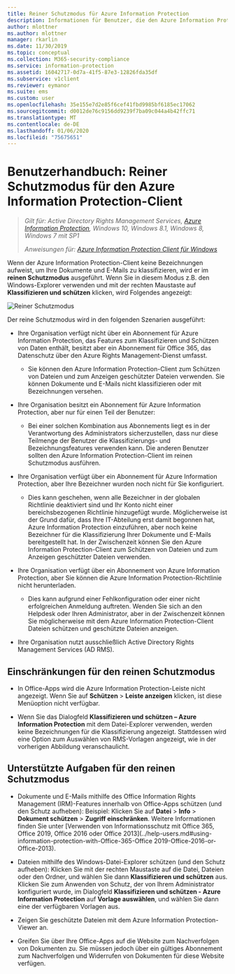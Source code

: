```yaml
---
title: Reiner Schutzmodus für Azure Information Protection
description: Informationen für Benutzer, die den Azure Information Protection-Client im reinen Schutzmodus ausführen.
author: mlottner
ms.author: mlottner
manager: rkarlin
ms.date: 11/30/2019
ms.topic: conceptual
ms.collection: M365-security-compliance
ms.service: information-protection
ms.assetid: 16042717-0d7a-41f5-87e3-12826fda35df
ms.subservice: v1client
ms.reviewer: eymanor
ms.suite: ems
ms.custom: user
ms.openlocfilehash: 35e155e7d2e85f6cef41fbd9985bf6185ec17062
ms.sourcegitcommit: d0012de76c9156dd9239f7ba09c044a4b42ffc71
ms.translationtype: MT
ms.contentlocale: de-DE
ms.lasthandoff: 01/06/2020
ms.locfileid: "75675651"
---
```

# <a name="user-guide-protection-only-mode-for-the-azure-information-protection-client"></a>Benutzerhandbuch: Reiner Schutzmodus für den Azure Information Protection-Client

>*Gilt für: Active Directory Rights Management Services, [Azure Information Protection](https://azure.microsoft.com/pricing/details/information-protection), Windows 10, Windows 8.1, Windows 8, Windows 7 mit SP1*
>
> *Anweisungen für: [Azure Information Protection Client für Windows](../faqs.md#whats-the-difference-between-the-azure-information-protection-client-and-the-azure-information-protection-unified-labeling-client)*

Wenn der Azure Information Protection-Client keine Bezeichnungen aufweist, um Ihre Dokumente und E-Mails zu klassifizieren, wird er im **reinen Schutzmodus** ausgeführt. Wenn Sie in diesem Modus z.B. den Windows-Explorer verwenden und mit der rechten Maustaste auf **Klassifizieren und schützen** klicken, wird Folgendes angezeigt:

![Reiner Schutzmodus](../media/protection-only-mode.png)

Der reine Schutzmodus wird in den folgenden Szenarien ausgeführt:

- Ihre Organisation verfügt nicht über ein Abonnement für Azure Information Protection, das Features zum Klassifizieren und Schützen von Daten enthält, besitzt aber ein Abonnement für Office 365, das Datenschutz über den Azure Rights Management-Dienst umfasst. 
    
    - Sie können den Azure Information Protection-Client zum Schützen von Dateien und zum Anzeigen geschützter Dateien verwenden. Sie können Dokumente und E-Mails nicht klassifizieren oder mit Bezeichnungen versehen.

- Ihre Organisation besitzt ein Abonnement für Azure Information Protection, aber nur für einen Teil der Benutzer:
    
    - Bei einer solchen Kombination aus Abonnements liegt es in der Verantwortung des Administrators sicherzustellen, dass nur diese Teilmenge der Benutzer die Klassifizierungs- und Bezeichnungsfeatures verwenden kann. Die anderen Benutzer sollten den Azure Information Protection-Client im reinen Schutzmodus ausführen. 

- Ihre Organisation verfügt über ein Abonnement für Azure Information Protection, aber Ihre Bezeichner wurden noch nicht für Sie konfiguriert.
    
    - Dies kann geschehen, wenn alle Bezeichner in der globalen Richtlinie deaktiviert sind und Ihr Konto nicht einer bereichsbezogenen Richtlinie hinzugefügt wurde. Möglicherweise ist der Grund dafür, dass Ihre IT-Abteilung erst damit begonnen hat, Azure Information Protection einzuführen, aber noch keine Bezeichner für die Klassifizierung Ihrer Dokumente und E-Mails bereitgestellt hat. In der Zwischenzeit können Sie den Azure Information Protection-Client zum Schützen von Dateien und zum Anzeigen geschützter Dateien verwenden.

- Ihre Organisation verfügt über ein Abonnement von Azure Information Protection, aber Sie können die Azure Information Protection-Richtlinie nicht herunterladen. 
    
    - Dies kann aufgrund einer Fehlkonfiguration oder einer nicht erfolgreichen Anmeldung auftreten. Wenden Sie sich an den Helpdesk oder Ihren Administrator, aber in der Zwischenzeit können Sie möglicherweise mit dem Azure Information Protection-Client Dateien schützen und geschützte Dateien anzeigen.

- Ihre Organisation nutzt ausschließlich Active Directory Rights Management Services (AD RMS). 


## <a name="limitations-for-protection-only-mode"></a>Einschränkungen für den reinen Schutzmodus

- In Office-Apps wird die Azure Information Protection-Leiste nicht angezeigt. Wenn Sie auf **Schützen** > **Leiste anzeigen** klicken, ist diese Menüoption nicht verfügbar.

- Wenn Sie das Dialogfeld **Klassifizieren und schützen – Azure Information Protection** mit dem Datei-Explorer verwenden, werden keine Bezeichnungen für die Klassifizierung angezeigt. Stattdessen wird eine Option zum Auswählen von RMS-Vorlagen angezeigt, wie in der vorherigen Abbildung veranschaulicht. 

## <a name="supported-tasks-for-protection-only-mode"></a>Unterstützte Aufgaben für den reinen Schutzmodus

- Dokumente und E-Mails mithilfe des Office Information Rights Management (IRM)-Features innerhalb von Office-Apps schützen (und den Schutz aufheben): Beispiel: Klicken Sie auf **Datei** > **Info** > **Dokument schützen** > **Zugriff einschränken**. Weitere Informationen finden Sie unter [Verwenden von Informationsschutz mit Office 365, Office 2019, Office 2016 oder Office 2013](../help-users.md#using-information-protection-with-Office-365-Office 2019-Office-2016-or-Office-2013).

- Dateien mithilfe des Windows-Datei-Explorer schützen (und den Schutz aufheben): Klicken Sie mit der rechten Maustaste auf die Datei, Dateien oder den Ordner, und wählen Sie dann **Klassifizieren und schützen** aus. Klicken Sie zum Anwenden von Schutz, der von Ihrem Administrator konfiguriert wurde, im Dialogfeld **Klassifizieren und schützen - Azure Information Protection** auf **Vorlage auswählen**, und wählen Sie dann eine der verfügbaren Vorlagen aus.

- Zeigen Sie geschützte Dateien mit dem Azure Information Protection-Viewer an.

- Greifen Sie über Ihre Office-Apps auf die Website zum Nachverfolgen von Dokumenten zu. Sie müssen jedoch über ein gültiges Abonnement zum Nachverfolgen und Widerrufen von Dokumenten für diese Website verfügen.
  
